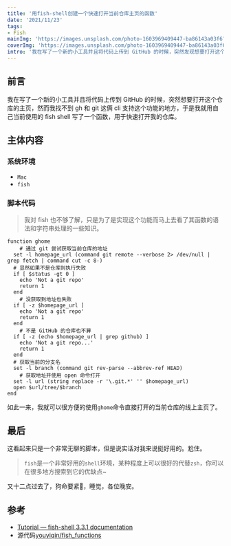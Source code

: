 ```yaml
---
title: '用fish-shell创建一个快速打开当前仓库主页的函数'
date: '2021/11/23'
tags:
- Fish
mainImg: 'https://images.unsplash.com/photo-1603969409447-ba86143a03f6?crop=entropy&cs=tinysrgb&fit=max&fm=jpg&ixid=MnwxNjUyNjZ8MHwxfHJhbmRvbXx8fHx8fHx8fDE2Mzc1OTc3MTI&ixlib=rb-1.2.1&q=80&w=1080'
coverImg: 'https://images.unsplash.com/photo-1603969409447-ba86143a03f6?crop=entropy&cs=tinysrgb&fit=max&fm=jpg&ixid=MnwxNjUyNjZ8MHwxfHJhbmRvbXx8fHx8fHx8fDE2Mzc1OTc3MTI&ixlib=rb-1.2.1&q=80&w=400'
intro: '我在写了一个新的小工具并且将代码上传到 GitHub 的时候，突然发现想要打开这个仓库的主页，然而我找不到 gh 和 git 这俩 cli 支持这个功能的地方，于是我就用自己当前使用的 fish shell 写了一个函数，用于快速打开我的仓库'
---
```


## 前言

我在写了一个新的小工具并且将代码上传到 GitHub 的时候，突然想要打开这个仓库的主页，然而我找不到 gh 和 git 这俩 cli 支持这个功能的地方，于是我就用自己当前使用的 fish shell 写了一个函数，用于快速打开我的仓库。



## 主体内容

### 系统环境

- `Mac`
- `fish`

### 脚本代码

> 我对 fish 也不够了解，只是为了是实现这个功能而马上去看了其函数的语法和字符串处理的一些知识。

```shell
function ghome
	# 通过 git 尝试获取当前仓库的地址
  set -l homepage_url (command git remote --verbose 2> /dev/null | grep fetch | command cut -c 8-)
  # 显然如果不是仓库则执行失败
  if [ $status -gt 0 ]
    echo 'Not a git repo'
    return 1
  end
	# 没获取到地址也失败
  if [ -z $homepage_url ]
    echo 'Not a git repo'
    return 1
  end
	# 不是 GitHub 的仓库也不算
  if [ -z (echo $homepage_url | grep github) ]
    echo 'Not a git repo...'
    return 1
  end
  # 获取当前的分支名
  set -l branch (command git rev-parse --abbrev-ref HEAD)
	# 获取地址并使用 open 命令打开
  set -l url (string replace -r '\.git.*' '' $homepage_url)
  open $url/tree/$branch
end
```

如此一来，我就可以很方便的使用`ghome`命令直接打开的当前仓库的线上主页了。

## 最后

这看起来只是一个非常无聊的脚本，但是说实话对我来说挺好用的。尬住。

> `fish`是一个非常好用的`shell`环境，某种程度上可以很好的代替`zsh`，你可以在很多地方搜索到它的优缺点~

又十二点过去了，狗命要紧🐶，睡觉，各位晚安。

## 参考

- [Tutorial — fish-shell 3.3.1 documentation](https://fishshell.com/docs/current/tutorial.html)
- 源代码[youyiqin/fish_functions](https://github.com/youyiqin/fish_functions/tree/main)

